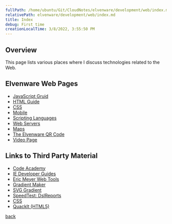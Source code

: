 ```yaml
---
fullPath: /home/ubuntu/Git/CloudNotes/elvenware/development/web/index.md
relativePath: elvenware/development/web/index.md
title: Index
debug: First time
creationLocalTime: 3/8/2022, 3:55:50 PM
---
```


<!-- toc -->
<!-- tocstop -->

## Overview

This page lists various places where I discuss technologies related to the Web.

## Elvenware Web Pages

- [JavaScript Gruid](JavaScript/index.html)
- [HTML Guide](HtmlGuide/index.html)
- [CSS](CssGuide/index.html)
-	[Mobile](/charlie/development/web/Mobile)
-	[Scripting Languages](Scripting.html)
-	[Web Servers](/charlie/development/web/Server)
- [Maps](MapWeb/index.html)
- [The Elvenware QR Code](ElvenwareBarcode.html)
-	[Video Page](/charlie/development/csharp/videos/JustTheLinks.html)

## Links to Third Party Material

-	[Code Academy](http://www.codecademy.com)
- [IE Developer Guides](http://msdn.microsoft.com/library/ie/bg125382)
- [Eric Meyer Web Tools](http://meyerweb.com/eric/tools/)
- [Gradient Maker](http://ie.microsoft.com/testdrive/Graphics/CSSGradientBackgroundMaker/Default.html)
- [SVG Gradient](http://css3wizardry.com/2010/10/29/css-gradients-for-ie9/)
- [SpeedTest: DslReports](http://www.dslreports.com/speedtest)
- [CSS](http://www.w3schools.com/css/)
- [QuackIt (HTML5)](http://www.quackit.com/)

[back](../index.html)
